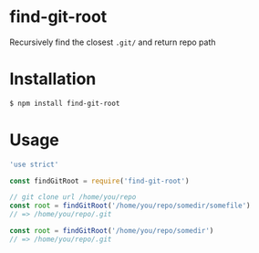 # find-git-root
Recursively find the closest `.git/` and return repo path

# Installation

```bash
$ npm install find-git-root
```

# Usage
```javascript
'use strict'

const findGitRoot = require('find-git-root')

// git clone url /home/you/repo
const root = findGitRoot('/home/you/repo/somedir/somefile')
// => /home/you/repo/.git

const root = findGitRoot('/home/you/repo/somedir')
// => /home/you/repo/.git
```
